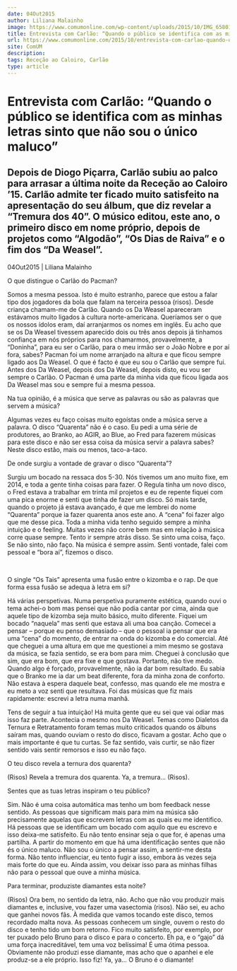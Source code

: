 ```yaml
---
date: 04Out2015
author: Liliana Malainho
image: https://www.comumonline.com/wp-content/uploads/2015/10/IMG_65801-1500x1000.jpg
title: Entrevista com Carlão: “Quando o público se identifica com as minhas letras sinto que não sou o único maluco”
url: https://www.comumonline.com/2015/10/entrevista-com-carlao-quando-o-publico-se-identifica-com-as-minhas-letras-sinto-que-nao-sou-o-unico-maluco/
site: ComUM
description: 
tags: Receção ao Caloiro, Carlão
type: article
---
```



# Entrevista com Carlão: “Quando o público se identifica com as minhas letras sinto que não sou o único maluco”

## Depois de Diogo Piçarra, Carlão subiu ao palco para arrasar a última noite da Receção ao Caloiro ’15. Carlão admite ter ficado muito satisfeito na apresentação do seu álbum, que diz revelar a “Tremura dos 40”. O músico editou, este ano, o primeiro disco em nome próprio, depois de projetos como “Algodão”, “Os Dias de Raiva” e o fim dos “Da Weasel”.

04Out2015 | Liliana Malainho

O que distingue o Carlão do Pacman?

Somos a mesma pessoa. Isto é muito estranho, parece que estou a falar tipo dos jogadores da bola que falam na terceira pessoa (risos). Desde criança chamam-me de Carlão. Quando os Da Weasel apareceram estávamos muito ligados à cultura norte-americana. Queríamos ser o que os nossos ídolos eram, daí arranjarmos os nomes em inglês. Eu acho que se os Da Weasel tivessem aparecido dois ou três anos depois já tinhamos confiança em nós próprios para nos chamarmos, provavelmente, a “Doninha”, para eu ser o Carlão, para o meu irmão ser o João Nobre e por aí fora, sabes? Pacman foi um nome arranjado na altura e que ficou sempre ligado aos Da Weasel. O que é facto é que eu sou o Carlão que sempre fui. Antes dos Da Weasel, depois dos Da Weasel, depois disto, eu vou ser sempre o Carlão. O Pacman é uma parte da minha vida que ficou ligada aos Da Weasel mas sou e sempre fui a mesma pessoa.

Na tua opinião, é a música que serve as palavras ou são as palavras que servem a música?

Algumas vezes eu faço coisas muito egoístas onde a música serve a palavra. O disco “Quarenta” não é o caso. Eu pedi a uma série de produtores, ao Branko, ao AGIR, ao Blue, ao Fred para fazerem músicas para este disco e não ser essa coisa da música servir a palavra sabes? Neste disco estão, mais ou menos, taco-a-taco.

De onde surgiu a vontade de gravar o disco “Quarenta”?

Surgiu um bocado na ressaca dos 5-30. Nós tivemos um ano muito fixe, em 2014, e toda a gente tinha coisas para fazer. O Regula tinha um novo disco, o Fred estava a trabalhar em trinta mil projetos e eu de repente fiquei com uma pica enorme e senti que tinha de fazer um disco. Só mais tarde, quando o projeto já estava avançado, é que me lembrei do nome “Quarenta” porque ia fazer quarenta anos este ano. A “cena” foi fazer algo que me desse pica. Toda a minha vida tenho seguido sempre a minha intuição e o feeling. Muitas vezes não corre bem mas em relação à música corre quase sempre. Tento ir sempre atrás disso. Se sinto uma coisa, faço. Se não sinto, não faço. Na música é sempre assim. Senti vontade, falei com pessoal e “bora aí”, fizemos o disco.

 

O single “Os Tais” apresenta uma fusão entre o kizomba e o rap. De que forma essa fusão se adequa à letra em si?

Há várias perspetivas. Numa perspetiva puramente estética, quando ouvi o tema achei-o bom mas pensei que não podia cantar por cima, ainda que aquele tipo de kizomba seja muito básico, muito diferente. Fiquei um bocado “naquela” mas senti que estava ali uma boa canção. Comecei a pensar – porque eu penso demasiado – que o pessoal ia pensar que era uma “cena” do momento, de entrar na onda do kizomba e do comercial. Até que cheguei a uma altura em que me questionei a mim mesmo se gostava da música, se fazia sentido, se era bom para mim. Cheguei à conclusão que sim, que era bom, que era fixe e que gostava. Portanto, não tive medo. Quando algo é forçado, provavelmente, não ia dar bom resultado. Eu sabia que o Branko me ia dar um beat diferente, fora da minha zona de conforto. Não estava à espera daquele beat, confesso, mas quando ele me mostra e eu meto a voz senti que resultava. Foi das músicas que fiz mais rapidamente: escrevi a letra numa manhã.

Tens de seguir a tua intuição! Há muita gente que eu sei que vai odiar mas isso faz parte. Acontecia o mesmo nos Da Weasel. Temas como Dialetos da Ternura e Retratamento foram temas muito criticados quando os álbuns saíram mas, quando ouviam o resto do disco, ficavam a gostar. Acho que o mais importante é que tu curtas. Se faz sentido, vais curtir, se não fizer sentido vais sentir remorsos e isso eu não faço.

O teu disco revela a ternura dos quarenta?

(Risos) Revela a tremura dos quarenta. Ya, a tremura… (Risos).

Sentes que as tuas letras inspiram o teu público?

Sim. Não é uma coisa automática mas tenho um bom feedback nesse sentido. As pessoas que significam mais para mim na música são precisamente aquelas que escrevem letras com as quais eu me identifico. Há pessoas que se identificam um bocado com aquilo que eu escrevo e isso deixa-me satisfeito. Eu não tento ensinar seja o que for, é apenas uma partilha. A partir do momento em que há uma identificação sentes que não és o único maluco. Não sou o único a pensar assim, a sentir-me desta forma. Não tento influenciar, eu tento fugir a isso, embora às vezes seja mais forte do que eu. Ainda assim, vou deixar isso para as minhas filhas não para o pessoal que ouve a minha música.

Para terminar, produziste diamantes esta noite?

(Risos) Ora bem, no sentido da letra, não. Acho que não vou produzir mais diamantes e, inclusive, vou fazer uma vasectomia (risos). Não sei, eu acho que ganhei novos fãs. À medida que vamos tocando este disco, temos recordado malta nova. As pessoas conhecem um single, ouvem o resto do disco e tenho tido um bom retorno. Fico muito satisfeito, por exemplo, por ter puxado pelo Bruno para o disco e para o concerto. Eh pa, e o “gajo” dá uma força inacreditável, tem uma voz belíssima! É uma ótima pessoa. Obviamente não produzi esse diamante, mas acho que o apanhei e ele produz-se a ele próprio. Isso fiz! Ya, ya… O Bruno é o diamante!

